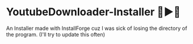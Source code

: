 # YoutubeDownloader-Installer 🔴▶️🔴
An Installer made with InstallForge cuz I was sick of losing the directory of the program.
(I'll try to update this often)
